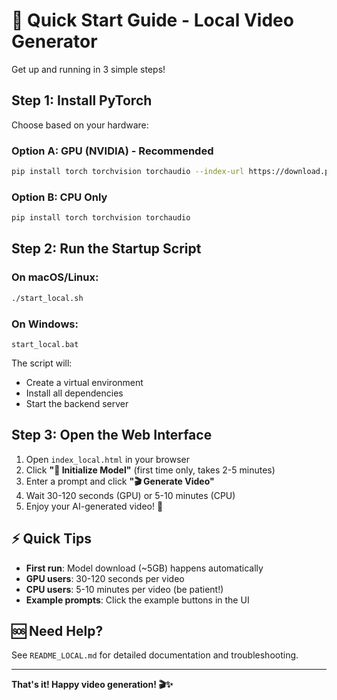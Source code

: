 # 🚀 Quick Start Guide - Local Video Generator

Get up and running in 3 simple steps!

## Step 1: Install PyTorch

Choose based on your hardware:

### Option A: GPU (NVIDIA) - Recommended
```bash
pip install torch torchvision torchaudio --index-url https://download.pytorch.org/whl/cu118
```

### Option B: CPU Only
```bash
pip install torch torchvision torchaudio
```

## Step 2: Run the Startup Script

### On macOS/Linux:
```bash
./start_local.sh
```

### On Windows:
```batch
start_local.bat
```

The script will:
- Create a virtual environment
- Install all dependencies
- Start the backend server

## Step 3: Open the Web Interface

1. Open `index_local.html` in your browser
2. Click **"🚀 Initialize Model"** (first time only, takes 2-5 minutes)
3. Enter a prompt and click **"🎬 Generate Video"**
4. Wait 30-120 seconds (GPU) or 5-10 minutes (CPU)
5. Enjoy your AI-generated video! 🎉

## ⚡ Quick Tips

- **First run**: Model download (~5GB) happens automatically
- **GPU users**: 30-120 seconds per video
- **CPU users**: 5-10 minutes per video (be patient!)
- **Example prompts**: Click the example buttons in the UI

## 🆘 Need Help?

See `README_LOCAL.md` for detailed documentation and troubleshooting.

---

**That's it! Happy video generation! 🎬✨**
